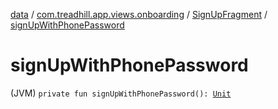 [data](../../index.md) / [com.treadhill.app.views.onboarding](../index.md) / [SignUpFragment](index.md) / [signUpWithPhonePassword](./sign-up-with-phone-password.md)

# signUpWithPhonePassword

(JVM) `private fun signUpWithPhonePassword(): `[`Unit`](https://kotlinlang.org/api/latest/jvm/stdlib/kotlin/-unit/index.html)